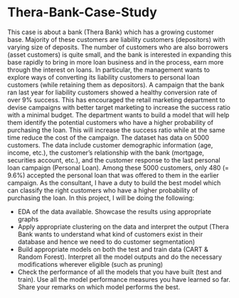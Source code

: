 # Thera-Bank-Case-Study

This case is about a bank (Thera Bank) which has a growing customer base. Majority of these customers
are liability customers (depositors) with varying size of deposits. The number of customers who are also
borrowers (asset customers) is quite small, and the bank is interested in expanding this base rapidly to
bring in more loan business and in the process, earn more through the interest on loans. In particular, the
management wants to explore ways of converting its liability customers to personal loan customers (while
retaining them as depositors). A campaign that the bank ran last year for liability customers showed a
healthy conversion rate of over 9% success. This has encouraged the retail marketing department to devise
campaigns with better target marketing to increase the success ratio with a minimal budget. The department
wants to build a model that will help them identify the potential customers who have a higher probability
of purchasing the loan. This will increase the success ratio while at the same time reduce the cost of the
campaign. The dataset has data on 5000 customers. The data include customer demographic information
(age, income, etc.), the customer’s relationship with the bank (mortgage, securities account, etc.), and the
customer response to the last personal loan campaign (Personal Loan). Among these 5000 customers, only
480 (= 9.6%) accepted the personal loan that was offered to them in the earlier campaign.
As the consultant, I have a duty to build the best model which can classify the right customers who have a
higher probability of purchasing the loan. In this project, I will be doing the following:

- EDA of the data available. Showcase the results using appropriate graphs
- Apply appropriate clustering on the data and interpret the output (Thera Bank wants to understand
what kind of customers exist in their database and hence we need to do customer segmentation)
- Build appropriate models on both the test and train data (CART & Random Forest). Interpret all the
model outputs and do the necessary modifications wherever eligible (such as pruning)
- Check the performance of all the models that you have built (test and train). Use all the model
performance measures you have learned so far. Share your remarks on which model performs the best.
